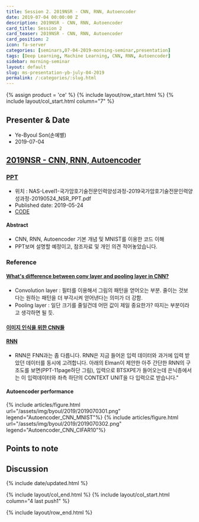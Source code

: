 ```yaml
---
title: Session 2. 2019NSR - CNN, RNN, Autoencoder
date: 2019-07-04 00:00:00 Z
description: 2019NSR - CNN, RNN, Autoencoder
card_title: Session 2
card_teaser: 2019NSR - CNN, RNN, Autoencoder
card_position: 2
icon: fa-server
categories: [seminars,07-04-2019-morning-seminar,presentation]
tags: [Deep Learning, Machine Learning, CNN, RNN, Autoencoder]
sidebar: morning-seminar
layout: default
slug: ms-presentation-yb-july-04-2019
permalink: /:categories/:slug.html
---
```


{% assign product = 'ce' %}
{% include layout/row_start.html %}
{% include layout/col_start.html column="7" %}

## Presenter & Date
+ Ye-Byoul Son(손예별)
+ 2019-07-04

## [2019NSR - CNN, RNN, Autoencoder](https://inhaucs.github.io/seminars/07-04-2019-morning-seminar/presentation/ms-presentation-yb-july-04-2019.html)

### [PPT](http://gofile.me/6uXSD/hH8KLS5CC)
+ 위치 : NAS-Level1-국가암호기술전문인력양성과정-2019국가암호기술전문인력양성과정-20190524_NSR_PPT.pdf
+ Published date: 2019-05-24
+ [CODE](http://3.14.140.1:8888)

#### Abstract
+ CNN, RNN, Autoencoder 기본 개념 및 MNIST를 이용한 코드 이해
+ PPT보며 설명할 예정이고, 참조자료 및 개인 의견 적어놓았습니다.

### Reference
#### [What's difference between conv layer and pooling layer in CNN?](https://stackoverflow.com/questions/43485361/whats-the-difference-between-conv-layer-and-pooling-layer-in-cnn)
+ Convolution layer : 필터를 이용해서 그림의 패턴을 얻어오는 부분. 줄이는 것보다는 원하는 패턴을 더 부각시켜 얻어낸다는 의미가 더 강함.
+ Pooling layer : 일단 크기를 줄일건데 어떤 값이 제일 중요한가? 따지는 부분이라고 생각하면 될 듯.

#### [이미지 인식을 위한 CNN들](http://aikorea.org/cs231n/convolutional-networks/)

#### [RNN](https://skymind.ai/kr/wiki/lstm)
+ RNN은 FNN과는 좀 다릅니다. RNN은 지금 들어온 입력 데이터와 과거에 입력 받았던 데이터를 동시에 고려합니다. 아래의 Elman이 제안한 아주 간단한 RNN의 구조도를 보면(PPT-11page하단 그림), 입력으로 BTSXPE가 들어오는데 은닉층에서는 이 입력데이터와 좌측 하단의 CONTEXT UNIT을 다 입력으로 받습니다."

#### Autoencoder performance
{% include articles/figure.html url="/assets/img/byoul/2019/2019070301.png" legend="Autoencoder_CNN_MNIST"%}
{% include articles/figure.html url="/assets/img/byoul/2019/2019070302.png" legend="Autoencoder_CNN_CIFAR10"%}


## Points to note

## Discussion


{% include date/updated.html %}

{% include layout/col_end.html %}
{% include layout/col_start.html column="4 last push1" %}

{% include layout/row_end.html %}

